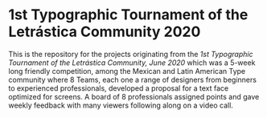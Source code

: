 # 1st Typographic Tournament of the Letrástica Community 2020

This is the repository for the projects originating from the *1st Typographic Tournament of the Letrástica Community, June 2020* which was a 5-week long friendly competition, among the Mexican and Latin American Type community where 8 Teams, each one a range of designers from beginners to experienced professionals, developed a proposal for a text face optimized for screens. A board of 8 professionals assigned points and gave weekly feedback with many viewers following along on a video call.